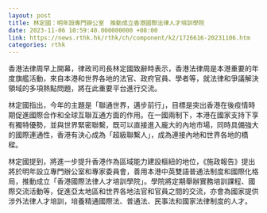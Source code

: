 ```yaml
---
layout: post
title: 林定國：明年設專門辧公室　推動成立香港國際法律人才培訓學院　
date: 2023-11-06 10:59:40.000000000 +08:00
link: https://news.rthk.hk/rthk/ch/component/k2/1726616-20231106.htm
categories: rthk
---
```


香港法律周早上開幕，律政司司長林定國致辭時表示，香港法律周是本港重要的年度旗艦活動，來自本港和世界各地的法官、政府官員、學者等，就法律和爭議解決領域的多項熱點問題，將在此重要平台進行交流。

林定國指出，今年的主題是「聯通世界，邁步前行」，目標是突出香港在後疫情時期促進國際合作和全球互聯互通方面的作用。在一國兩制下，本港在國家支持下享有獨特優勢，並與世界緊密聯繫，既可以直接進入龐大的內地市場，同時具備強大的國際連通性，香港有決心成為「超級聯繫人」，成為連接內地和世界各地的橋樑。

林定國提到，將進一步提升香港作為區域能力建設樞紐的地位，《施政報告》提出將於明年設立專門辦公室和專家委員會，善用本港中英雙語普通法制度和國際化格局，推動成立「香港國際法律人才培訓學院」。學院將定期舉辦實務培訓課程、國際交流活動等，促進亞太地區和世界各地法官和官員之間的交流，亦會為國家提供涉外法律人才培訓，培養精通國際法、普通法、民事法和國家法律制度的人才。
